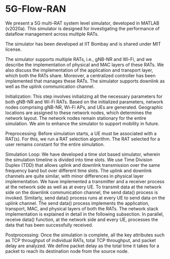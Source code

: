 # 5G-Flow-RAN

We present a 5G multi-RAT system level simulator, developed in MATLAB (v2020a). This simulator is designed for investigating the performance of dataflow management across multiple RATs.

The simulator has been developed at IIT Bombay and is shared under MIT license.

The simulator supports multiple RATs, i.e., gNB-NR and Wi-Fi, and we describe the implementation of physical and MAC layers of these RATs. We also discuss the implementation of the application and transport layer, which both the RATs share. Moreover, a centralized controller has been implemented that manages these RATs. The simulator supports downlink as well as the uplink communication channel.

Initialization: This step involves initializing all the necessary parameters for both gNB-NR and Wi-Fi RATs. Based on the initialized parameters, network nodes comprising gNB-NR, Wi-Fi APs, and UEs are generated. Geographic locations are assigned to these network nodes, which determines the network layout. The network nodes remain stationary for the entire simulation. We aim to enhance the simulator to support mobility in future.

Preprocessing: Before simulation starts, a UE must be associated with a RAT(s). For this, we run a RAT selection algorithm. The RAT selected for a user remains constant for the entire simulation. 

Simulation Loop: We have developed a time slot based simulator, wherein the simulation timeline is divided into time slots. We use Time Division Duplex (TDD) that allows uplink and downlink transmission over the same frequency band but over different time slots. The uplink and downlink channels are quite similar, with minor differences in physical layer implementation. We have implemented a transmitter and a receiver process at the network side as well as at every UE. To transmit data at the network side on the downlink communication channel, the send data() process is invoked. Similarly, send data() process runs at every UE to send data on the uplink channel. The send data() process implements the application, transport, MAC, and physical layers of both the RATs. The network stack implementation is explained in detail in the following subsection. In parallel, receive data() function, at the network side and every UE, processes the data that has been successfully
received.

Postprocessing: Once the simulation is complete, all the key attributes such as TCP throughput of individual RATs, total TCP throughput, and packet delay are analyzed. We define packet delay as the total time it takes for a packet to reach its destination node from the source node.
